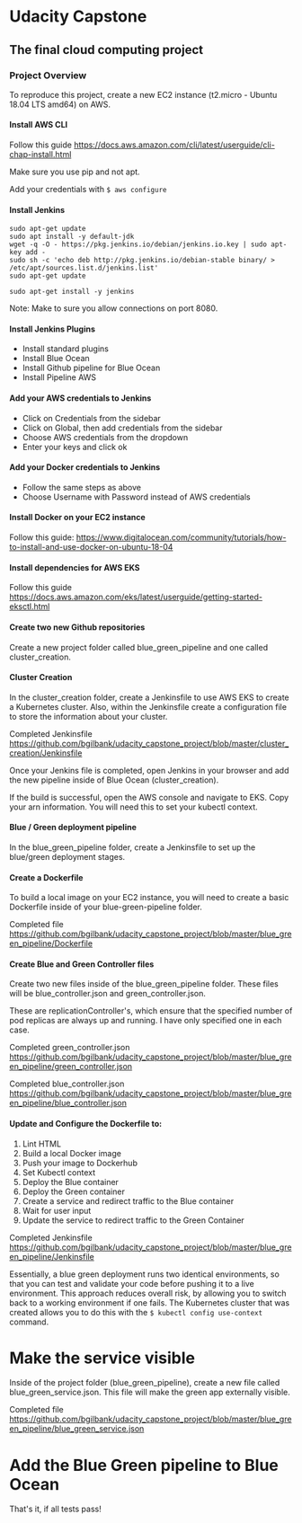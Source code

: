 # Udacity Capstone

## The final cloud computing project

### Project Overview

To reproduce this project, create a new EC2 instance (t2.micro - Ubuntu 18.04 LTS amd64) on AWS.

#### Install AWS CLI

Follow this guide <https://docs.aws.amazon.com/cli/latest/userguide/cli-chap-install.html>

Make sure you use pip and not apt.

Add your credentials with `$ aws configure`

#### Install Jenkins

```
sudo apt-get update
sudo apt install -y default-jdk
wget -q -O - https://pkg.jenkins.io/debian/jenkins.io.key | sudo apt-key add -
sudo sh -c 'echo deb http://pkg.jenkins.io/debian-stable binary/ > /etc/apt/sources.list.d/jenkins.list'
sudo apt-get update

sudo apt-get install -y jenkins
```

Note: Make to sure you allow connections on port 8080.

#### Install Jenkins Plugins

* Install standard plugins
* Install Blue Ocean
* Install Github pipeline for Blue Ocean
* Install Pipeline AWS

#### Add your AWS credentials to Jenkins

* Click on Credentials from the sidebar
* Click on Global, then add credentials from the sidebar
* Choose AWS credentials from the dropdown
* Enter your keys and click ok

#### Add your Docker credentials to Jenkins

* Follow the same steps as above
* Choose Username with Password instead of AWS credentials

#### Install Docker on your EC2 instance 

Follow this guide: <https://www.digitalocean.com/community/tutorials/how-to-install-and-use-docker-on-ubuntu-18-04>

#### Install dependencies for AWS EKS

Follow this guide <https://docs.aws.amazon.com/eks/latest/userguide/getting-started-eksctl.html>

#### Create two new Github repositories

Create a new project folder called blue_green_pipeline and one called cluster_creation.

#### Cluster Creation

In the cluster_creation folder, create a Jenkinsfile to use AWS EKS to create a Kubernetes cluster. Also, within the Jenkinsfile create a configuration file to store the information about your cluster. 

Completed Jenkinsfile <https://github.com/bgilbank/udacity_capstone_project/blob/master/cluster_creation/Jenkinsfile>

Once your Jenkins file is completed, open Jenkins in your browser and add the new pipeline inside of Blue Ocean (cluster_creation).

If the build is successful, open the AWS console and navigate to EKS. Copy your arn information. You will need this to set your kubectl context.   

#### Blue / Green deployment pipeline

In the blue_green_pipeline folder, create a Jenkinsfile to set up the blue/green deployment stages.

#### Create a Dockerfile

To build a local image on your EC2 instance, you will need to create a basic Dockerfile inside of your blue-green-pipeline folder.

Completed file <https://github.com/bgilbank/udacity_capstone_project/blob/master/blue_green_pipeline/Dockerfile>

#### Create Blue and Green Controller files

Create two new files inside of the blue_green_pipeline folder. These files will be blue_controller.json and green_controller.json.

These are replicationController's, which ensure that the specified number of pod replicas are always up and running. I have only specified one in each case.

Completed green_controller.json <https://github.com/bgilbank/udacity_capstone_project/blob/master/blue_green_pipeline/green_controller.json>

Completed blue_controller.json <https://github.com/bgilbank/udacity_capstone_project/blob/master/blue_green_pipeline/blue_controller.json>

#### Update and Configure the Dockerfile to:

1. Lint HTML
1. Build a local Docker image
1. Push your image to Dockerhub
1. Set Kubectl context 
1. Deploy the Blue container
1. Deploy the Green container
1. Create a service and redirect traffic to the Blue container
1. Wait for user input
1. Update the service to redirect traffic to the Green Container

Completed Jenkinsfile <https://github.com/bgilbank/udacity_capstone_project/blob/master/blue_green_pipeline/Jenkinsfile>

Essentially, a blue green deployment runs two identical environments, so that you can test and validate your code before pushing it to a live environment. This approach reduces overall risk, by allowing you to switch back to a working environment if one fails. The Kubernetes cluster that was created allows you to do this with the `$ kubectl config use-context` command.  

# Make the service visible

Inside of the project folder (blue_green_pipeline), create a new file called blue_green_service.json. This file will make the green app externally visible. 

Completed file <https://github.com/bgilbank/udacity_capstone_project/blob/master/blue_green_pipeline/blue_green_service.json>

# Add the Blue Green pipeline to Blue Ocean

That's it, if all tests pass!